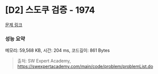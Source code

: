 # [D2] 스도쿠 검증 - 1974 

[문제 링크](https://swexpertacademy.com/main/code/problem/problemDetail.do?contestProbId=AV5Psz16AYEDFAUq) 

### 성능 요약

메모리: 59,568 KB, 시간: 204 ms, 코드길이: 861 Bytes



> 출처: SW Expert Academy, https://swexpertacademy.com/main/code/problem/problemList.do
